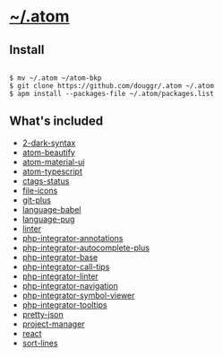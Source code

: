 
# [~/.atom](https://atom.io)

## Install

```shell

$ mv ~/.atom ~/atom-bkp
$ git clone https://github.com/douggr/.atom ~/.atom
$ apm install --packages-file ~/.atom/packages.list

```

## What's included

- [2-dark-syntax](https://atom.io/packages/2-dark-syntax)
- [atom-beautify](https://atom.io/packages/atom-beautify)
- [atom-material-ui](https://atom.io/packages/atom-material-ui)
- [atom-typescript](https://atom.io/packages/atom-typescript)
- [ctags-status](https://atom.io/packages/ctags-status)
- [file-icons](https://atom.io/packages/file-icons)
- [git-plus](https://atom.io/packages/git-plus)
- [language-babel](https://atom.io/packages/language-babel)
- [language-pug](https://atom.io/packages/language-pug)
- [linter](https://atom.io/packages/linter)
- [php-integrator-annotations](https://atom.io/packages/php-integrator-annotations)
- [php-integrator-autocomplete-plus](https://atom.io/packages/php-integrator-autocomplete-plus)
- [php-integrator-base](https://atom.io/packages/php-integrator-base)
- [php-integrator-call-tips](https://atom.io/packages/php-integrator-call-tips)
- [php-integrator-linter](https://atom.io/packages/php-integrator-linter)
- [php-integrator-navigation](https://atom.io/packages/php-integrator-navigation)
- [php-integrator-symbol-viewer](https://atom.io/packages/php-integrator-symbol-viewer)
- [php-integrator-tooltips](https://atom.io/packages/php-integrator-tooltips)
- [pretty-json](https://atom.io/packages/pretty-json)
- [project-manager](https://atom.io/packages/project-manager)
- [react](https://atom.io/packages/react)
- [sort-lines](https://atom.io/packages/sort-lines)
